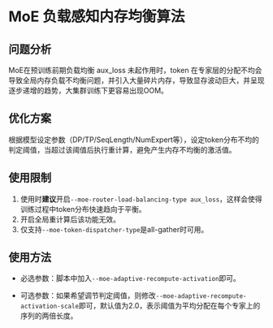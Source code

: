 # MoE 负载感知内存均衡算法

## 问题分析

MoE在预训练前期负载均衡 aux_loss 未起作用时，token 在专家层的分配不均会导致全局内存负载不均衡问题，并引入大量碎片内存，导致显存波动巨大，并呈现逐步递增的趋势，大集群训练下更容易出现OOM。

## 优化方案

根据模型设定参数（DP/TP/SeqLength/NumExpert等），设定token分布不均的判定阈值，当超过该阈值后执行重计算，避免产生内存不均衡的激活值。

## 使用限制

1. 使用时**建议**开启`--moe-router-load-balancing-type aux_loss`，这样会使得训练过程中token分布快速趋向于平衡。
2. 开启全局重计算后该功能无效。
3. 仅支持`--moe-token-dispatcher-type`是all-gather时可用。


## 使用方法

- 必选参数：脚本中加入`--moe-adaptive-recompute-activation`即可。

- 可选参数：如果希望调节判定阈值，则修改`--moe-adaptive-recompute-activation-scale`即可，默认值为2.0，表示阈值为平均分配在每个专家上的序列的两倍长度。
